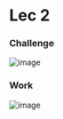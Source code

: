 # Lec 2
### Challenge
![image](https://github.com/VandeshSawant/HTML-CSS/assets/102680409/3bae889d-0e4c-4aca-8d6a-f2917ee90e21)

### Work
![image](https://github.com/VandeshSawant/HTML-CSS/assets/102680409/4ff14986-fa8e-4d25-b1dc-8e4ed82c5064)
